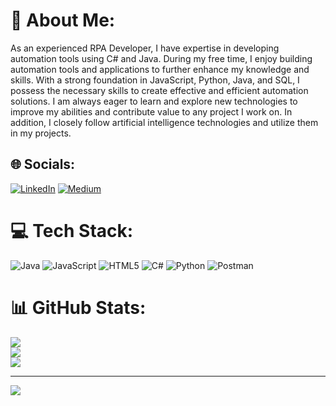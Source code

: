 # 💫 About Me:
As an experienced RPA Developer, I have expertise in developing automation tools using C# and Java. During my free time, I enjoy building automation tools and applications to further enhance my knowledge and skills. With a strong foundation in JavaScript, Python, Java, and SQL, I possess the necessary skills to create effective and efficient automation solutions. I am always eager to learn and explore new technologies to improve my abilities and contribute value to any project I work on. In addition, I closely follow artificial intelligence technologies and utilize them in my projects.


## 🌐 Socials:
[![LinkedIn](https://img.shields.io/badge/LinkedIn-%230077B5.svg?logo=linkedin&logoColor=white)](https://linkedin.com/in/yusuf-burak-cakmak) [![Medium](https://img.shields.io/badge/Medium-12100E?logo=medium&logoColor=white)](https://medium.com/@yusufburakcakmak) 

# 💻 Tech Stack:
![Java](https://img.shields.io/badge/java-%23ED8B00.svg?style=for-the-badge&logo=java&logoColor=white) ![JavaScript](https://img.shields.io/badge/javascript-%23323330.svg?style=for-the-badge&logo=javascript&logoColor=%23F7DF1E) ![HTML5](https://img.shields.io/badge/html5-%23E34F26.svg?style=for-the-badge&logo=html5&logoColor=white) ![C#](https://img.shields.io/badge/c%23-%23239120.svg?style=for-the-badge&logo=c-sharp&logoColor=white) ![Python](https://img.shields.io/badge/python-3670A0?style=for-the-badge&logo=python&logoColor=ffdd54) ![Postman](https://img.shields.io/badge/Postman-FF6C37?style=for-the-badge&logo=postman&logoColor=white)
# 📊 GitHub Stats:
![](https://github-readme-stats.vercel.app/api?username=ysfckmk&theme=dark&hide_border=false&include_all_commits=false&count_private=false)<br/>
![](https://github-readme-streak-stats.herokuapp.com/?user=ysfckmk&theme=dark&hide_border=false)<br/>
![](https://github-readme-stats.vercel.app/api/top-langs/?username=ysfckmk&theme=dark&hide_border=false&include_all_commits=false&count_private=false&layout=compact)

---
[![](https://visitcount.itsvg.in/api?id=ysfckmk&icon=0&color=0)](https://visitcount.itsvg.in)

<!-- Proudly created with GPRM ( https://gprm.itsvg.in ) -->
